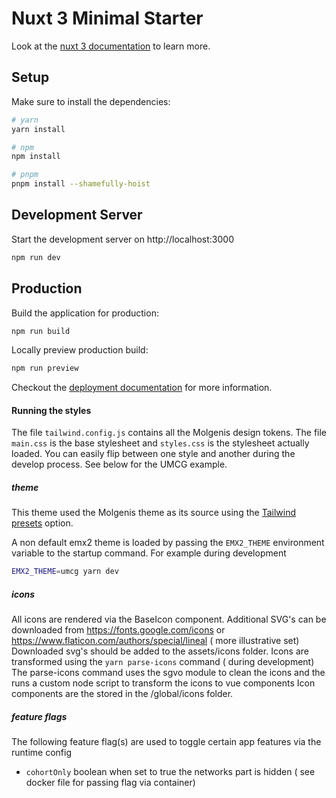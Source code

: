 # Nuxt 3 Minimal Starter

Look at the [nuxt 3 documentation](https://v3.nuxtjs.org) to learn more.

## Setup

Make sure to install the dependencies:

```bash
# yarn
yarn install

# npm
npm install

# pnpm
pnpm install --shamefully-hoist
```

## Development Server

Start the development server on http://localhost:3000

```bash
npm run dev
```

## Production

Build the application for production:

```bash
npm run build
```

Locally preview production build:

```bash
npm run preview
```

Checkout the [deployment documentation](https://v3.nuxtjs.org/guide/deploy/presets) for more information.

#### Running the styles

The file `tailwind.config.js` contains all the Molgenis design tokens. The file `main.css` is the base stylesheet and `styles.css` is the stylesheet actually loaded. You can easily flip between one style and another during the develop process. See below for the UMCG example.

##### theme

This theme used the Molgenis theme as its source using the [Tailwind presets](https://tailwindcss.com/docs/presets) option.

A non default emx2 theme is loaded by passing the `EMX2_THEME` environment variable to the startup command.
For example during development

```sh
EMX2_THEME=umcg yarn dev
```

##### icons

All icons are rendered via the BaseIcon component.
Additional SVG's can be downloaded from https://fonts.google.com/icons or https://www.flaticon.com/authors/special/lineal ( more illustrative set)
Downloaded svg's should be added to the assets/icons folder.
Icons are transformed using the `yarn parse-icons` command ( during development)
The parse-icons command uses the sgvo module to clean the icons and the runs a custom node script to transform the icons to vue components
Icon components are the stored in the /global/icons folder.

##### feature flags

The following feature flag(s) are used to toggle certain app features via the runtime config

- `cohortOnly` boolean when set to true the networks part is hidden ( see docker file for passing flag via container)
